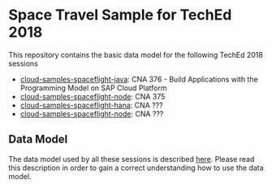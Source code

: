 # Space Travel Sample for TechEd 2018

This repository contains the basic data model for the following TechEd 2018 sessions
- [cloud-samples-spaceflight-java](https://github.wdf.sap.corp/te18/cloud-samples-spaceflight-java): CNA 376 - Build Applications with the Programming Model on SAP Cloud Platform
- [cloud-samples-spaceflight-node](https://github.wdf.sap.corp/te18/cloud-samples-spaceflight-node): CNA 375
- [cloud-samples-spaceflight-hana](https://github.wdf.sap.corp/te18/cloud-samples-spaceflight-hana): CNA ???
- [cloud-samples-spaceflight-node](https://github.wdf.sap.corp/te18/cloud-samples-spaceflight-ui): CNA ???


## Data Model

The data model used by all these sessions is described [here](dataModel.md).   Please read this description in order to gain a correct understanding how to use the data model.

